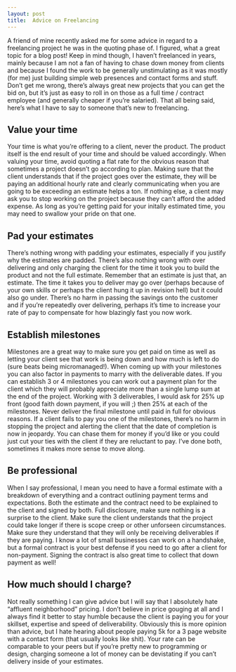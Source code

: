 ```yaml
---
layout: post
title:  Advice on Freelancing
---
```


A friend of mine recently asked me for some advice in regard to a freelancing project he was in the quoting phase of. I figured, what a great topic for a blog post! Keep in mind though, I haven’t freelanced in years, mainly because I am not a fan of having to chase down money from clients and because I found the work to be generally unstimulating as it was mostly (for me) just building simple web presences and contact forms and stuff. Don’t get me wrong, there’s always great new projects that you can get the bid on, but it’s just as easy to roll in on those as a full time / contract employee (and generally cheaper if you’re salaried). That all being said, here’s what I have to say to someone that’s new to freelancing.

## Value your time

Your time is what you’re offering to a client, never the product. The product itself is the end result of your time and should be valued accordingly. When valuing your time, avoid quoting a flat rate for the obvious reason that sometimes a project doesn’t go according to plan. Making sure that the client understands that if the project goes over the estimate, they will be paying an additional hourly rate and clearly communicating when you are going to be exceeding an estimate helps a ton. If nothing else, a client may ask you to stop working on the project because they can’t afford the added expense. As long as you’re getting paid for your initally estimated time, you may need to swallow your pride on that one.

## Pad your estimates

There’s nothing wrong with padding your estimates, especially if you justify why the estimates are padded. There’s also nothing wrong with over delivering and only charging the client for the time it took you to build the product and not the full estimate. Remember that an estimate is just that, an estimate. The time it takes you to deliver may go over (perhaps because of your own skills or perhaps the client hung it up in revision hell) but it could also go under. There’s no harm in passing the savings onto the customer and if you’re repeatedly over delivering, perhaps it’s time to increase your rate of pay to compensate for how blazingly fast you now work.

## Establish milestones

Milestones are a great way to make sure you get paid on time as well as letting your client see that work is being down and how much is left to do (sure beats being micromanaged!). When coming up with your milestones you can also factor in payments to marry with the deliverable dates. If you can establish 3 or 4 milestones you can work out a payment plan for the client which they will probably appreciate more than a single lump sum at the end of the project. Working with 3 deliverables, I would ask for 25% up front (good faith down payment, if you will ;) then 25% at each of the milestones. Never deliver the final milestone until paid in full for obvious reasons. If a client fails to pay you one of the milestones, there’s no harm in stopping the project and alerting the client that the date of completion is now in jeopardy. You can chase them for money if you’d like or you could just cut your ties with the client if they are reluctant to pay. I’ve done both, sometimes it makes more sense to move along.

## Be professional

When I say professional, I mean you need to have a formal estimate with a breakdown of everything and a contract outlining payment terms and expectations. Both the estimate and the contract need to be explained to the client and signed by both. Full disclosure, make sure nothing is a surprise to the client. Make sure the client understands that the project could take longer if there is scope creep or other unforseen circumstances. Make sure they understand that they will only be receiving deliverables if they are paying. I know a lot of small businesses can work on a handshake, but a formal contract is your best defense if you need to go after a client for non-payment. Signing the contract is also great time to collect that down payment as well!

## How much should I charge?

Not really something I can give advice but I will say that I absolutely hate “affluent neighborhood” pricing. I don’t believe in price gouging at all and I always find it better to stay humble because the client is paying you for your skillset, expertise and speed of deliverability. Obviously this is more opinion than advice, but I hate hearing about people paying 5k for a 3 page website with a contact form (that usually looks like shit). Your rate can be comparable to your peers but if you’re pretty new to programming or design, charging someone a lot of money can be devistating if you can’t delivery inside of your estimates.
